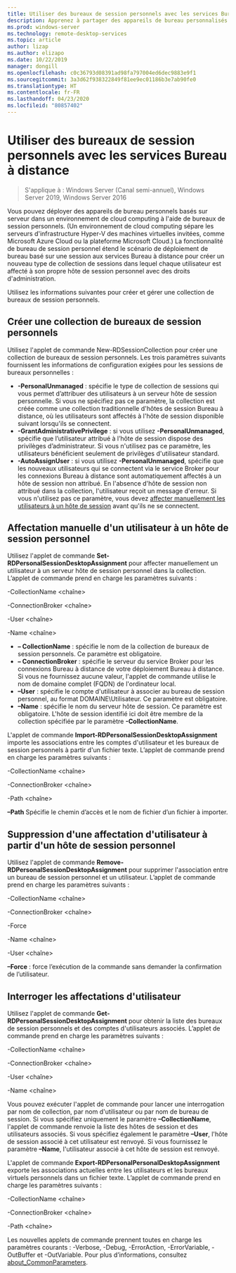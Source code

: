 ```yaml
---
title: Utiliser des bureaux de session personnels avec les services Bureau à distance
description: Apprenez à partager des appareils de bureau personnalisés affectés par le biais des services Bureau à distance.
ms.prod: windows-server
ms.technology: remote-desktop-services
ms.topic: article
author: lizap
ms.author: elizapo
ms.date: 10/22/2019
manager: dongill
ms.openlocfilehash: c0c36793d08391ad98fa797004ed6dec9883e9f1
ms.sourcegitcommit: 3a3d62f938322849f81ee9ec01186b3e7ab90fe0
ms.translationtype: HT
ms.contentlocale: fr-FR
ms.lasthandoff: 04/23/2020
ms.locfileid: "80857402"
---
```

# <a name="use-personal-session-desktops-with-remote-desktop-services"></a>Utiliser des bureaux de session personnels avec les services Bureau à distance

>S'applique à : Windows Server (Canal semi-annuel), Windows Server 2019, Windows Server 2016

Vous pouvez déployer des appareils de bureau personnels basés sur serveur dans un environnement de cloud computing à l'aide de bureaux de session personnels.  (Un environnement de cloud computing sépare les serveurs d'infrastructure Hyper-V des machines virtuelles invitées, comme Microsoft Azure Cloud ou la plateforme Microsoft Cloud.) La fonctionnalité de bureau de session personnel étend le scénario de déploiement de bureau basé sur une session aux services Bureau à distance pour créer un nouveau type de collection de sessions dans lequel chaque utilisateur est affecté à son propre hôte de session personnel avec des droits d'administration. 

Utilisez les informations suivantes pour créer et gérer une collection de bureaux de session personnels.

## <a name="create-a-personal-session-desktop-collection"></a>Créer une collection de bureaux de session personnels

Utilisez l'applet de commande New-RDSessionCollection pour créer une collection de bureaux de session personnels. Les trois paramètres suivants fournissent les informations de configuration exigées pour les sessions de bureaux personnelles :

- **-PersonalUnmanaged** : spécifie le type de collection de sessions qui vous permet d’attribuer des utilisateurs à un serveur hôte de session personnelle. Si vous ne spécifiez pas ce paramètre, la collection est créée comme une collection traditionnelle d'hôtes de session Bureau à distance, où les utilisateurs sont affectés à l'hôte de session disponible suivant lorsqu'ils se connectent.
- **-GrantAdministrativePrivilege** : si vous utilisez **-PersonalUnmanaged**, spécifie que l’utilisateur attribué à l’hôte de session dispose des privilèges d’administrateur. Si vous n'utilisez pas ce paramètre, les utilisateurs bénéficient seulement de privilèges d'utilisateur standard.
- **-AutoAssignUser** : si vous utilisez **-PersonalUnmanaged**, spécifie que les nouveaux utilisateurs qui se connectent via le service Broker pour les connexions Bureau à distance sont automatiquement affectés à un hôte de session non attribué. En l'absence d'hôte de session non attribué dans la collection, l'utilisateur reçoit un message d'erreur. Si vous n'utilisez pas ce paramètre, vous devez [affecter manuellement les utilisateurs à un hôte de session](#manually-assign-a-user-to-a-personal-session-host) avant qu'ils ne se connectent.

## <a name="manually-assign-a-user-to-a-personal-session-host"></a>Affectation manuelle d'un utilisateur à un hôte de session personnel
Utilisez l'applet de commande **Set-RDPersonalSessionDesktopAssignment** pour affecter manuellement un utilisateur à un serveur hôte de session personnel dans la collection. L’applet de commande prend en charge les paramètres suivants :

-CollectionName \<chaîne\>

-ConnectionBroker \<chaîne\> 

-User \<chaîne\>

-Name \<chaîne\>

- **– CollectionName** : spécifie le nom de la collection de bureaux de session personnels. Ce paramètre est obligatoire.
- **– ConnectionBroker** : spécifie le serveur du service Broker pour les connexions Bureau à distance de votre déploiement Bureau à distance. Si vous ne fournissez aucune valeur, l'applet de commande utilise le nom de domaine complet (FQDN) de l'ordinateur local.
- **–User** : spécifie le compte d'utilisateur à associer au bureau de session personnel, au format DOMAINE\Utilisateur. Ce paramètre est obligatoire.
- **–Name** : spécifie le nom du serveur hôte de session. Ce paramètre est obligatoire. L'hôte de session identifié ici doit être membre de la collection spécifiée par le paramètre **-CollectionName**.

L'applet de commande **Import-RDPersonalSessionDesktopAssignment** importe les associations entre les comptes d'utilisateur et les bureaux de session personnels à partir d'un fichier texte. L’applet de commande prend en charge les paramètres suivants :

-CollectionName \<chaîne\>

-ConnectionBroker \<chaîne\>

-Path \<chaîne>

**–Path** Spécifie le chemin d’accès et le nom de fichier d’un fichier à importer.
 
## <a name="removing-a-user-assignment-from-a-personal-session-host"></a>Suppression d'une affectation d'utilisateur à partir d'un hôte de session personnel
Utilisez l'applet de commande **Remove-RDPersonalSessionDesktopAssignment** pour supprimer l'association entre un bureau de session personnel et un utilisateur. L’applet de commande prend en charge les paramètres suivants :

-CollectionName \<chaîne\>

-ConnectionBroker \<chaîne\>

-Force

-Name \<chaîne\>

-User \<chaîne\>

**–Force** : force l’exécution de la commande sans demander la confirmation de l’utilisateur.

## <a name="query-user-assignments"></a>Interroger les affectations d'utilisateur
Utilisez l'applet de commande **Get-RDPersonalSessionDesktopAssignment** pour obtenir la liste des bureaux de session personnels et des comptes d'utilisateurs associés. L’applet de commande prend en charge les paramètres suivants :

-CollectionName \<chaîne\>

-ConnectionBroker \<chaîne\>

-User \<chaîne\>

-Name \<chaîne\>

Vous pouvez exécuter l'applet de commande pour lancer une interrogation par nom de collection, par nom d'utilisateur ou par nom de bureau de session. Si vous spécifiez uniquement le paramètre **–CollectionName**, l'applet de commande renvoie la liste des hôtes de session et des utilisateurs associés. Si vous spécifiez également le paramètre **–User**, l'hôte de session associé à cet utilisateur est renvoyé. Si vous fournissez le paramètre **–Name**, l'utilisateur associé à cet hôte de session est renvoyé. 


L'applet de commande **Export-RDPersonalPersonalDesktopAssignment** exporte les associations actuelles entre les utilisateurs et les bureaux virtuels personnels dans un fichier texte. L’applet de commande prend en charge les paramètres suivants :

-CollectionName \<chaîne\>

-ConnectionBroker \<chaîne\>

-Path \<chaîne\>


Les nouvelles applets de commande prennent toutes en charge les paramètres courants : -Verbose, -Debug, -ErrorAction, -ErrorVariable, -OutBuffer et -OutVariable. Pour plus d’informations, consultez [about_CommonParameters](https://go.microsoft.com/fwlink/p/?LinkID=113216).
